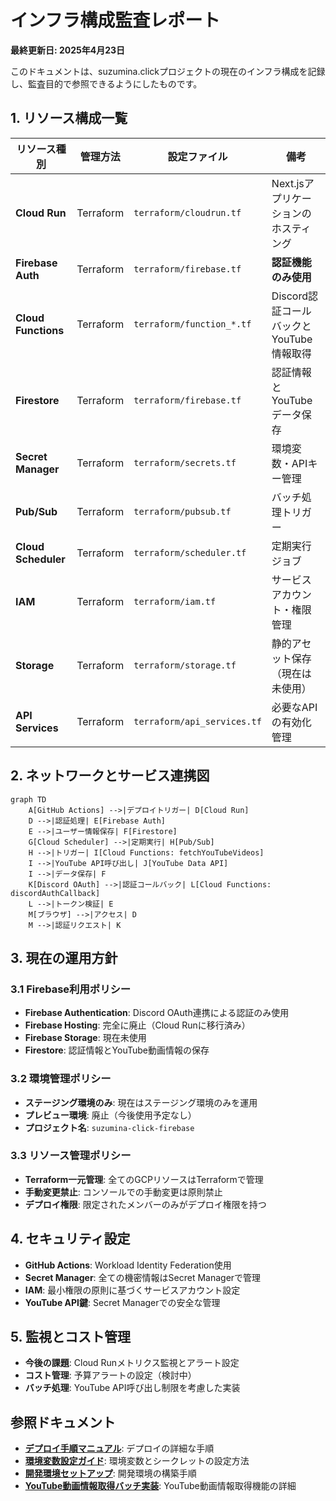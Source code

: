 # インフラ構成監査レポート

**最終更新日: 2025年4月23日**

このドキュメントは、suzumina.clickプロジェクトの現在のインフラ構成を記録し、監査目的で参照できるようにしたものです。

## 1. リソース構成一覧

| リソース種別 | 管理方法 | 設定ファイル | 備考 |
|------------|---------|------------|------|
| **Cloud Run** | Terraform | `terraform/cloudrun.tf` | Next.jsアプリケーションのホスティング |
| **Firebase Auth** | Terraform | `terraform/firebase.tf` | **認証機能のみ使用** |
| **Cloud Functions** | Terraform | `terraform/function_*.tf` | Discord認証コールバックとYouTube情報取得 |
| **Firestore** | Terraform | `terraform/firebase.tf` | 認証情報とYouTubeデータ保存 |
| **Secret Manager** | Terraform | `terraform/secrets.tf` | 環境変数・APIキー管理 |
| **Pub/Sub** | Terraform | `terraform/pubsub.tf` | バッチ処理トリガー |
| **Cloud Scheduler** | Terraform | `terraform/scheduler.tf` | 定期実行ジョブ |
| **IAM** | Terraform | `terraform/iam.tf` | サービスアカウント・権限管理 |
| **Storage** | Terraform | `terraform/storage.tf` | 静的アセット保存（現在は未使用） |
| **API Services** | Terraform | `terraform/api_services.tf` | 必要なAPIの有効化管理 |

## 2. ネットワークとサービス連携図

```mermaid
graph TD
    A[GitHub Actions] -->|デプロイトリガー| D[Cloud Run]
    D -->|認証処理| E[Firebase Auth]
    E -->|ユーザー情報保存| F[Firestore]
    G[Cloud Scheduler] -->|定期実行| H[Pub/Sub]
    H -->|トリガー| I[Cloud Functions: fetchYouTubeVideos]
    I -->|YouTube API呼び出し| J[YouTube Data API]
    I -->|データ保存| F
    K[Discord OAuth] -->|認証コールバック| L[Cloud Functions: discordAuthCallback]
    L -->|トークン検証| E
    M[ブラウザ] -->|アクセス| D
    M -->|認証リクエスト| K
```

## 3. 現在の運用方針

### 3.1 Firebase利用ポリシー

- **Firebase Authentication**: Discord OAuth連携による認証のみ使用
- **Firebase Hosting**: 完全に廃止（Cloud Runに移行済み）
- **Firebase Storage**: 現在未使用
- **Firestore**: 認証情報とYouTube動画情報の保存

### 3.2 環境管理ポリシー

- **ステージング環境のみ**: 現在はステージング環境のみを運用
- **プレビュー環境**: 廃止（今後使用予定なし）
- **プロジェクト名**: `suzumina-click-firebase`

### 3.3 リソース管理ポリシー

- **Terraform一元管理**: 全てのGCPリソースはTerraformで管理
- **手動変更禁止**: コンソールでの手動変更は原則禁止
- **デプロイ権限**: 限定されたメンバーのみがデプロイ権限を持つ

## 4. セキュリティ設定

- **GitHub Actions**: Workload Identity Federation使用
- **Secret Manager**: 全ての機密情報はSecret Managerで管理
- **IAM**: 最小権限の原則に基づくサービスアカウント設定
- **YouTube API鍵**: Secret Managerでの安全な管理

## 5. 監視とコスト管理

- **今後の課題**: Cloud Runメトリクス監視とアラート設定
- **コスト管理**: 予算アラートの設定（検討中）
- **バッチ処理**: YouTube API呼び出し制限を考慮した実装

## 参照ドキュメント

- **[デプロイ手順マニュアル](./DEPLOYMENT.md)**: デプロイの詳細な手順
- **[環境変数設定ガイド](./ENVIRONMENT_VARIABLES.md)**: 環境変数とシークレットの設定方法
- **[開発環境セットアップ](./DEVELOPMENT_SETUP.md)**: 開発環境の構築手順
- **[YouTube動画情報取得バッチ実装](./archive/2025-04-21_completed_youtube_batch_implementation.md)**: YouTube動画情報取得機能の詳細